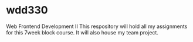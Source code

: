 # wdd330
Web Frontend Development II
This respository will hold all my assignments for this 7week block course. It will also house my team project.
